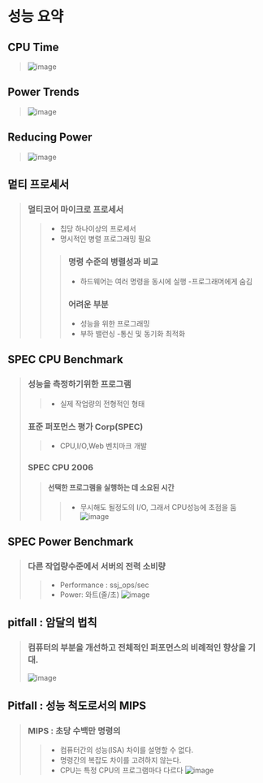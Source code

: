 # 성능 요약

## CPU Time
> ![image](https://user-images.githubusercontent.com/84065357/160996282-f1c1f8a2-a8b3-4ba3-a7cb-4364ed04b9d8.png)
## Power Trends
> ![image](https://user-images.githubusercontent.com/84065357/160996501-bc9e012b-ba70-4b10-8c81-11e8614eda8b.png)
## Reducing Power
> ![image](https://user-images.githubusercontent.com/84065357/160996577-88a6451c-0460-4bee-8349-9833cfb16a33.png)
## 멑티 프로세서
> ### 멀티코어 마이크로 프로세서
> > - 칩당 하나이상의 프로세서
> > - 명시적인 병렬 프로그래밍 필요
> > > ### 명령 수준의 병렬성과 비교
> > > - 하드웨어는 여러 명령을 동시에 실행
> > > -프로그래머에게 숨김
> > > ### 어려운 부분
> > > - 성능을 위한 프로그래밍
> > > - 부하 밸런싱
> > > -통신 및 동기화 최적화
## SPEC CPU Benchmark
> ### 성능을 측정하기위한 프로그램
> > - 실제 작업량의 전형적인 형태
> ### 표준 퍼포먼스 평가 Corp(SPEC)
> > - CPU,I/O,Web 벤치마크 개발
> ### SPEC CPU 2006
> > ####  선택한 프로그램을 실행하는 데 소요된 시간
> > > - 무시해도 될정도의 I/O, 그래서 CPU성능에 초점을 둠
> > ![image](https://user-images.githubusercontent.com/84065357/160997586-b765be14-2ec8-44b1-a45c-628505566736.png)
## SPEC Power Benchmark
> ### 다른 작업량수준에서 서버의 전력 소비량
> > - Performance : ssj_ops/sec
> > - Power: 와트(줄/초)
> > ![image](https://user-images.githubusercontent.com/84065357/160997927-3c7bde99-eb34-442d-8717-f2c7b299f164.png)
## pitfall : 암달의 법칙
> ### 컴퓨터의 부분을 개선하고 전체적인 퍼포먼스의 비례적인 향상을 기대.
> ![image](https://user-images.githubusercontent.com/84065357/161014663-e9bc96f4-fbcf-427a-b9f8-bd73311aa854.png)
## Pitfall : 성능 척도로서의 MIPS
> ### MIPS : 초당 수백만 명령의
> > - 컴퓨터간의 성능(ISA) 차이를 설명할 수 없다.
> > - 명령간의 복잡도 차이를 고려하지 않는다.
> > - CPU는 특정 CPU의 프로그램마다 다르다
> ![image](https://user-images.githubusercontent.com/84065357/161015956-398f6493-e108-4f38-87a9-0ffb816ab3ff.png)
